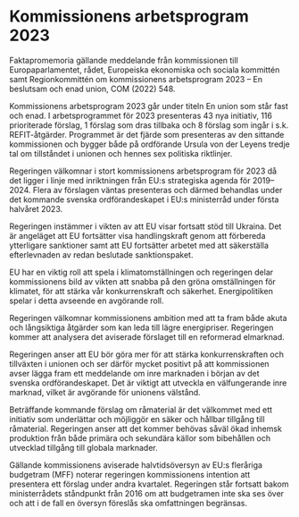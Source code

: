 # Kommissionens arbetsprogram 2023

Faktapromemoria gällande meddelande från kommissionen till Europaparlamentet, rådet, Europeiska ekonomiska och sociala kommittén samt Regionkommittén om kommissionens
arbetsprogram 2023 – En beslutsam och enad union, COM (2022\) 548\.

Kommissionens arbetsprogram 2023 går under titeln En union som står fast och enad. I arbetsprogrammet för 2023 presenteras 43 nya initiativ, 116 prioriterade förslag, 1 förslag som dras tillbaka och 8 förslag som ingår i s.k. REFIT\-åtgärder. Programmet är det fjärde som presenteras av den sittande kommissionen och bygger både på ordförande Ursula von der Leyens tredje tal om tillståndet i unionen och hennes sex politiska riktlinjer.

Regeringen välkomnar i stort kommissionens arbetsprogram för 2023 då det ligger i linje med inriktningen från EU:s strategiska agenda för 2019–2024\. Flera av förslagen väntas presenteras och därmed behandlas under det kommande svenska ordförandeskapet i EU:s ministerråd under första halvåret 2023\.

Regeringen instämmer i vikten av att EU visar fortsatt stöd till Ukraina. Det är angeläget att EU fortsätter visa handlingskraft genom att förbereda ytterligare sanktioner samt att EU fortsätter arbetet med att säkerställa efterlevnaden av redan beslutade sanktionspaket.

EU har en viktig roll att spela i klimatomställningen och regeringen delar kommissionens bild av vikten att snabba på den gröna omställningen för klimatet, för att stärka vår konkurrenskraft och säkerhet. Energipolitiken spelar i detta avseende en avgörande roll.

Regeringen välkomnar kommissionens ambition med att ta fram både akuta och långsiktiga åtgärder som kan leda till lägre energipriser. Regeringen kommer att analysera det aviserade förslaget till en reformerad elmarknad.

Regeringen anser att EU bör göra mer för att stärka konkurrenskraften och tillväxten i unionen och ser därför mycket positivt på att kommissionen avser lägga fram ett meddelande om inre marknaden i början av det svenska ordförandeskapet. Det är viktigt att utveckla en välfungerande inre marknad, vilket är avgörande för unionens välstånd.

Beträffande kommande förslag om råmaterial är det välkommet med ett initiativ som underlättar och möjliggör en säker och hållbar tillgång till råmaterial. Regeringen anser att det kommer behövas såväl ökad inhemsk produktion från både primära och sekundära källor som bibehållen och utvecklad tillgång till globala marknader.

Gällande kommissionens aviserade halvtidsöversyn av EU:s fleråriga budgetram (MFF) noterar regeringen kommissionens intention att presentera ett förslag under andra kvartalet. Regeringen står fortsatt bakom ministerrådets ståndpunkt från 2016 om att budgetramen inte ska ses över och att i de fall en översyn föreslås ska omfattningen begränsas.
